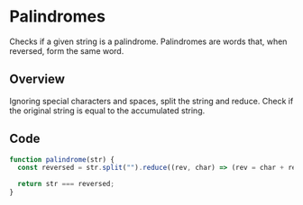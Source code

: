 # Palindromes

Checks if a given string is a palindrome. Palindromes are words that, when reversed, form the same word.

## Overview

Ignoring special characters and spaces, split the string and reduce. Check if the original string is equal to the accumulated string.

## Code

```javascript
function palindrome(str) {
  const reversed = str.split("").reduce((rev, char) => (rev = char + rev), "");

  return str === reversed;
}
```
